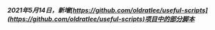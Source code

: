 ***2021年5月14日，新增[https://github.com/oldratlee/useful-scripts](https://github.com/oldratlee/useful-scripts)项目中的部分脚本***
